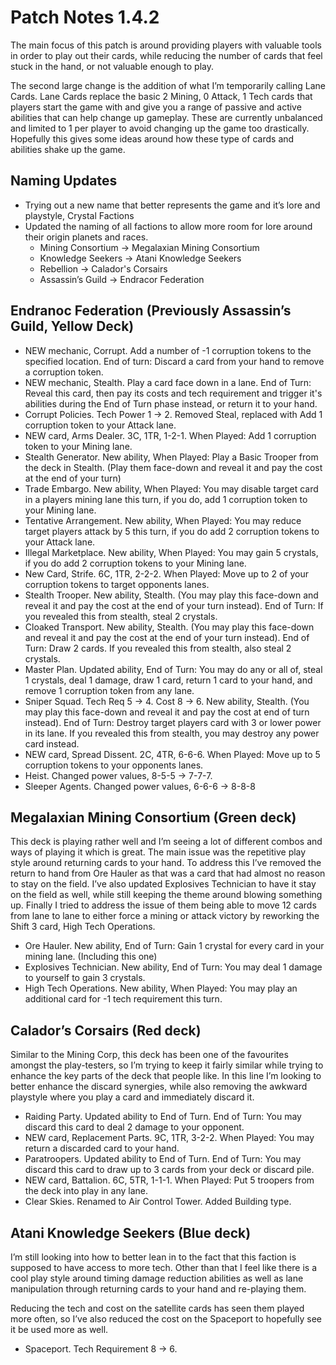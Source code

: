 # Patch Notes 1.4.2

The main focus of this patch is around providing players with valuable tools in order to play out their cards, while reducing the number of cards that feel stuck in the hand, or not valuable enough to play.

The second large change is the addition of what I’m temporarily calling Lane Cards. Lane Cards replace the basic 2 Mining, 0 Attack, 1 Tech cards that players start the game with and give you a range of passive and active abilities that can help change up gameplay. These are currently unbalanced and limited to 1 per player to avoid changing up the game too drastically. Hopefully this gives some ideas around how these type of cards and abilities shake up the game.

## Naming Updates

- Trying out a new name that better represents the game and it’s lore and playstyle, Crystal Factions
- Updated the naming of all factions to allow more room for lore around their origin planets and races.
    - Mining Consortium → Megalaxian Mining Consortium
    - Knowledge Seekers → Atani Knowledge Seekers
    - Rebellion → Calador's Corsairs
    - Assassin’s Guild → Endracor Federation

## Endranoc Federation (Previously Assassin’s Guild, Yellow Deck)

- NEW mechanic, Corrupt. Add a number of -1 corruption tokens to the specified location. End of turn: Discard a card from your hand to remove a corruption token.
- NEW mechanic, Stealth. Play a card face down in a lane. End of Turn: Reveal this card, then pay its costs and tech requirement and trigger it's abilities during the End of Turn phase instead, or return it to your hand.
- Corrupt Policies. Tech Power 1 → 2. Removed Steal, replaced with Add 1 corruption token to your Attack lane.
- NEW card, Arms Dealer. 3C, 1TR, 1-2-1. When Played: Add 1 corruption token to your Mining lane.
- Stealth Generator. New ability, When Played: Play a Basic Trooper from the deck in Stealth. (Play them face-down and reveal it and pay the cost at the end of your turn)
- Trade Embargo. New ability, When Played: You may disable target card in a players mining lane this turn, if you do, add 1 corruption token to your Mining lane.
- Tentative Arrangement. New ability, When Played: You may reduce target players attack by 5 this turn, if you do add 2 corruption tokens to your Attack lane.
- Illegal Marketplace. New ability, When Played: You may gain 5 crystals, if you do add 2 corruption tokens to your Mining lane.
- New Card, Strife. 6C, 1TR, 2-2-2. When Played: Move up to 2 of your corruption tokens to target opponents lanes.
- Stealth Trooper. New ability, Stealth. (You may play this face-down and reveal it and pay the cost at the end of your turn instead). End of Turn: If you revealed this from stealth, steal 2 crystals.
- Cloaked Transport. New ability, Stealth. (You may play this face-down and reveal it and pay the cost at the end of your turn instead). End of Turn: Draw 2 cards. If you revealed this from stealth, also steal 2 crystals.
- Master Plan. Updated ability, End of Turn: You may do any or all of, steal 1 crystals, deal 1 damage, draw 1 card, return 1 card to your hand, and remove 1 corruption token from any lane.
- Sniper Squad. Tech Req 5 → 4. Cost 8 → 6. New ability, Stealth. (You may play this face-down and reveal it and pay the cost at end of turn instead). End of Turn: Destroy target players card with 3 or lower power in its lane. If you revealed this from stealth, you may destroy any power card instead.
- NEW card, Spread Dissent. 2C, 4TR, 6-6-6. When Played: Move up to 5 corruption tokens to your opponents lanes.
- Heist. Changed power values, 8-5-5 → 7-7-7.
- Sleeper Agents. Changed power values, 6-6-6 → 8-8-8

## Megalaxian Mining Consortium (Green deck)

This deck is playing rather well and I’m seeing a lot of different combos and ways of playing it which is great. The main issue was the repetitive play style around returning cards to your hand. To address this I’ve removed the return to hand from Ore Hauler as that was a card that had almost no reason to stay on the field. I’ve also updated Explosives Technician to have it stay on the field as well, while still keeping the theme around blowing something up. Finally I tried to address the issue of them being able to move 12 cards from lane to lane to either force a mining or attack victory by reworking the Shift 3 card, High Tech Operations.


- Ore Hauler. New ability, End of Turn: Gain 1 crystal for every card in your mining lane. (Including this one)
- Explosives Technician. New ability, End of Turn: You may deal 1 damage to yourself to gain 3 crystals.
- High Tech Operations. New ability, When Played: You may play an additional card for -1 tech requirement this turn.

## Calador’s Corsairs (Red deck)

Similar to the Mining Corp, this deck has been one of the favourites amongst the play-testers, so I’m trying to keep it fairly similar while trying to enhance the key parts of the deck that people like. In this line I’m looking to better enhance the discard synergies, while also removing the awkward playstyle where you play a card and immediately discard it.


- Raiding Party. Updated ability to End of Turn. End of Turn: You may discard this card to deal 2 damage to your opponent.
- NEW card, Replacement Parts. 9C, 1TR, 3-2-2. When Played: You may return a discarded card to your hand.
- Paratroopers. Updated ability to End of Turn. End of Turn: You may discard this card to draw up to 3 cards from your deck or discard pile.
- NEW card, Battalion. 6C, 5TR, 1-1-1. When Played: Put 5 troopers from the deck into play in any lane.
- Clear Skies. Renamed to Air Control Tower. Added Building type.

## Atani Knowledge Seekers (Blue deck)

I’m still looking into how to better lean in to the fact that this faction is supposed to have access to more tech. Other than that I feel like there is a cool play style around timing damage reduction abilities as well as lane manipulation through returning cards to your hand and re-playing them.

Reducing the tech and cost on the satellite cards has seen them played more often, so I’ve also reduced the cost on the Spaceport to hopefully see it be used more as well.


- Spaceport. Tech Requirement 8 → 6.
